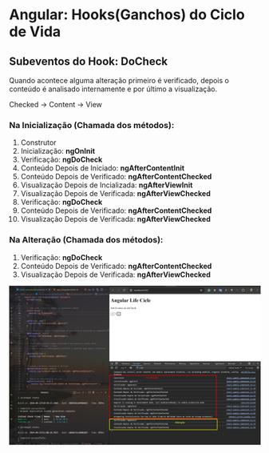 # Angular: Hooks(Ganchos) do Ciclo de Vida


## Subeventos do Hook: DoCheck

<p> Quando acontece alguma alteração primeiro é verificado, depois o conteúdo é analisado internamente e por último a visualização.</p>

 Checked -> Content -> View


### Na Inicialização (Chamada dos métodos): 
1. Construtor
2. Inicialização: **ngOnInit**
3. Verificação: **ngDoCheck**
4. Conteúdo Depois de Iniciado: **ngAfterContentInit**
5. Conteúdo Depois de Verificado: **ngAfterContentChecked**
6. Visualização Depois de Incializada: **ngAfterViewInit**
7. Visualização Depois de Verificada: **ngAfterViewChecked**
8. Verificação: **ngDoCheck**
9. Conteúdo Depois de Verificado: **ngAfterContentChecked**
10. Visualização Depois de Verificada: **ngAfterViewChecked**
    
### Na Alteração (Chamada dos métodos): 
1. Verificação: **ngDoCheck**
2. Conteúdo Depois de Verificado: **ngAfterContentChecked**
3. Visualização Depois de Verificada: **ngAfterViewChecked**

![Subeventos do Hook DoCheck](./assets/subeventos-do-checked.png)
